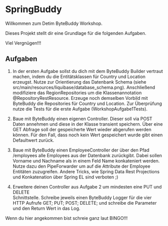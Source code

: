 # SpringBuddy

Willkommen zum Detim ByteBuddy Workshop.

Dieses Projekt stellt dir eine Grundlage für die folgenden Aufgaben.

Viel Vergnügen!!!

## Aufgaben

1. In der ersten Aufgabe sollst du dich mit dem ByteBuddy Builder vertraut
   machen, indem du die Entitätsklassen für Country und Location erzeugst. Nutze
   zur Orientierung das Datenbank Schema 
   (siehe src/main/resources/liquibase/database_schema.png). Anschließend 
   modifiziere das RegionRepositories um die Klassenannotation 
   @RepositoryRestResource. Erzeuge noch demselben Vorbild mit ByteBuddy die
   Repositories für Country und Location. Zur Überprüfung nutze die Tests für 
   die erste Aufgabe (WorkshopAufgabe1Tests).
   
2. Baue mit ByteBuddy einen eigenen Controller. Dieser soll via POST Daten 
   annehmen und diese in der Klasse transient speichern. Über eine GET Abfrage
   soll der gespeicherte Wert wieder abgerufen werden können. Für den Fall, dass
   noch kein Wert gespeichert wurde gibt einen Defaultwert zurück.
   
3. Baue mit ByteBuddy einen EmployeeController der über den Pfad /employees alle
   Employees aus der Datenbank zurückgibt. Dabei sollen Vorname und Nachname als
   in einem Feld Name konkateniert werden. Nutze dazu den PipeForwarder um auf 
   die Attribute der Employee Entitäten zuzugreifen. Andere Tricks, wie Spring
   Data Rest Projections und Konkatenation über Spring EL sind verboten ;)

4. Erweitere deinen Controller aus Aufgabe 2 um mindesten eine PUT und DELETE  
   Schnittstelle. Schreibe jeweils einen ByteBuddy Logger für die vier HTTP 
   Aufrufe GET; PUT; POST; DELETE; und schreibe die Parameter und den Return
   Wert in das Log.

Wenn du hier angekommen bist schreie ganz laut BINGO!!!